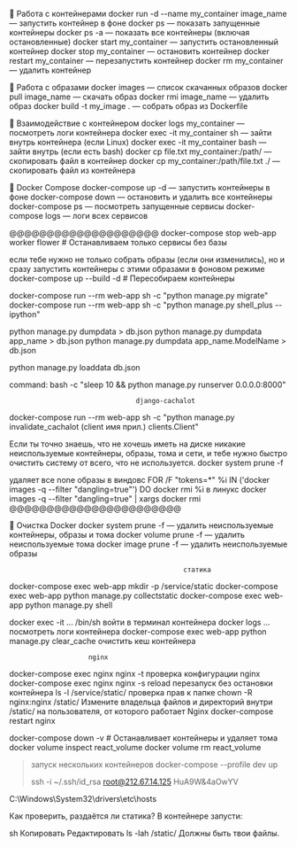 🔹 Работа с контейнерами
docker run -d --name my_container image_name — запустить контейнер в фоне
docker ps — показать запущенные контейнеры
docker ps -a — показать все контейнеры (включая остановленные)
docker start my_container — запустить остановленный контейнер
docker stop my_container — остановить контейнер
docker restart my_container — перезапустить контейнер
docker rm my_container — удалить контейнер

🔹 Работа с образами
docker images — список скачанных образов
docker pull image_name — скачать образ
docker rmi image_name — удалить образ
docker build -t my_image . — собрать образ из Dockerfile

🔹 Взаимодействие с контейнером
docker logs my_container — посмотреть логи контейнера
docker exec -it my_container sh — зайти внутрь контейнера (если Linux)
docker exec -it my_container bash — зайти внутрь (если есть bash)
docker cp file.txt my_container:/path/ — скопировать файл в контейнер
docker cp my_container:/path/file.txt ./ — скопировать файл из контейнера

🔹 Docker Compose
docker-compose up -d — запустить контейнеры в фоне
docker-compose down — остановить и удалить все контейнеры
docker-compose ps — посмотреть запущенные сервисы
docker-compose logs — логи всех сервисов

@@@@@@@@@@@@@@@@@@@@
docker-compose stop web-app worker flower  # Останавливаем только сервисы без базы

если тебе нужно не только собрать образы (если они изменились), но и сразу запустить контейнеры с этими образами в фоновом режиме
docker-compose up --build -d  # Пересобираем контейнеры

docker-compose run --rm web-app sh -c "python manage.py migrate"
docker-compose run --rm web-app sh -c "python manage.py shell_plus --ipython"

python manage.py dumpdata > db.json
python manage.py dumpdata app_name > db.json
python manage.py dumpdata app_name.ModelName > db.json

python manage.py loaddata db.json

command: bash -c "sleep 10 && python manage.py runserver 0.0.0.0:8000"

                                    django-cachalot
docker-compose run --rm web-app sh -c "python manage.py invalidate_cachalot (client имя прил.) clients.Client"

Если ты точно знаешь, что не хочешь иметь на диске никакие неиспользуемые контейнеры, образы,
тома и сети, и тебе нужно быстро очистить систему от всего, что не используется.
docker system prune -f

удаляет все none образы
в виндовс
FOR /F "tokens=*" %i IN ('docker images -q --filter "dangling=true"') DO docker rmi %i
в линукс
docker images -q --filter "dangling=true" | xargs docker rmi
@@@@@@@@@@@@@@@@@@@@@@@

🔹 Очистка Docker
docker system prune -f — удалить неиспользуемые контейнеры, образы и тома
docker volume prune -f — удалить неиспользуемые тома
docker image prune -f — удалить неиспользуемые образы


                                                статика
docker-compose exec web-app mkdir -p /service/static
docker-compose exec web-app python manage.py collectstatic
docker-compose exec web-app python manage.py shell

docker exec -it ... /bin/sh    войти в терминал контейнера
docker logs ...                посмотреть логи контейнера
docker-compose exec web-app python manage.py clear_cache   очистить кеш контейнера

                        nginx
docker-compose exec nginx nginx -t     проверка конфигурации nginx
docker-compose exec nginx nginx -s reload  перезапуск без остановки контейнера
ls -l /service/static/                 проверка прав к папке
chown -R nginx:nginx /static/          Измените владельца файлов и директорий внутри /static/ на пользователя, от которого работает Nginx
docker-compose restart nginx

docker-compose down -v  # Останавливает контейнеры и удаляет тома
docker volume inspect react_volume
docker volume rm react_volume

> запуск нескольких контейнеров
docker-compose --profile dev up
> 
> ssh -i ~/.ssh/id_rsa root@212.67.14.125
> HuA9W&4aOwYV

C:\Windows\System32\drivers\etc\hosts

Как проверить, раздаётся ли статика?
В контейнере запусти:

sh
Копировать
Редактировать
ls -lah /static/
Должны быть твои файлы.